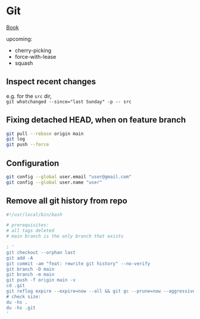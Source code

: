 # Git

[Book](https://git-scm.com/book/en/v2)

upcoming:
- cherry-picking
- force-with-lease
- squash

## Inspect recent changes

e.g. for the `src` dir,<br>
`git whatchanged --since="last Sunday" -p -- src`

## Fixing detached HEAD, when on feature branch
```BASH
git pull --rebase origin main
git log
git push --force
```

## Configuration
```BASH
git config --global user.email "user@gmail.com"
git config --global user.name "user"
```

## Remove all git history from repo
```BASH
#!/usr/local/bin/bash

# prerequisites:
# all tags deleted
# main branch is the only branch that exists

: '
git checkout --orphan last
git add -A
git commit -am "feat: rewrite git history" --no-verify
git branch -D main
git branch -m main
git push -f origin main -v
cd .git
git reflog expire --expire=now --all && git gc --prune=now --aggressive
# check size:
du -hs .
du -hs .git
'
```
